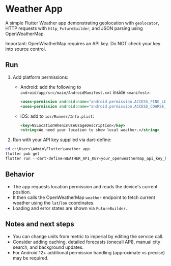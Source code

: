 Weather App
===========

A simple Flutter Weather app demonstrating geolocation with `geolocator`, HTTP requests with `http`, `FutureBuilder`, and JSON parsing using OpenWeatherMap.

Important: OpenWeatherMap requires an API key. Do NOT check your key into source control.

Run
---

1. Add platform permissions:
   - Android: add the following to `android/app/src/main/AndroidManifest.xml` inside `<manifest>`:
     ```xml
     <uses-permission android:name="android.permission.ACCESS_FINE_LOCATION" />
     <uses-permission android:name="android.permission.ACCESS_COARSE_LOCATION" />
     ```
   - iOS: add to `ios/Runner/Info.plist`:
     ```xml
     <key>NSLocationWhenInUseUsageDescription</key>
     <string>We need your location to show local weather.</string>
     ```

2. Run with your API key supplied via dart-define:

```powershell
cd c:\Users\Admin\Flutter\weather_app
flutter pub get
flutter run --dart-define=WEATHER_API_KEY=your_openweathermap_api_key_here
```

Behavior
--------
- The app requests location permission and reads the device's current position.
- It then calls the OpenWeatherMap `weather` endpoint to fetch current weather using the `lat`/`lon` coordinates.
- Loading and error states are shown via `FutureBuilder`.

Notes and next steps
--------------------
- You can change units from metric to imperial by editing the service call.
- Consider adding caching, detailed forecasts (onecall API), manual city search, and background updates.
- For Android 12+ additional permission handling (approximate vs precise) may be required.
